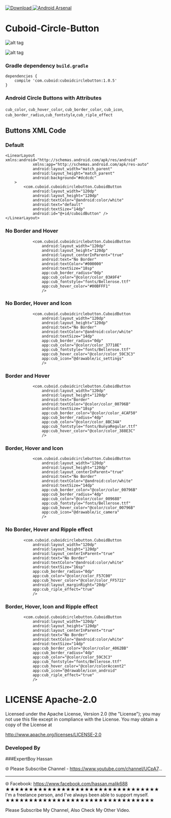 [ ![Download](https://api.bintray.com/packages/muhammadarsalanchishti/maven/CircleButton/images/download.svg) ](https://bintray.com/muhammadarsalanchishti/maven/CircleButton/_latestVersion)[![Android Arsenal](https://img.shields.io/badge/Android%20Arsenal-Cuboid--Circle--Button-brightgreen.svg?style=flat)](http://android-arsenal.com/details/1/4129)

# Cuboid-Circle-Button
![alt tag](https://drive.google.com/uc?export=view&id=0B9zPkaTxGxJFendkcnI0VE1tMTQ)

![alt tag](https://drive.google.com/uc?export=view&id=0B9zPkaTxGxJFNzhBZUFWVmFtNlU)

### Gradle dependency  ```build.gradle```
```
dependencies {
    compile 'com.cuboid:cuboidcirclebutton:1.0.5'
}
```
### Android Circle Buttons with Attributes

``cub_color``, ``cub_hover_color``, ``cub_border_color``, ``cub_icon``, ``cub_border_radius``,``cub_fontstyle``,``cub_riple_effect``

## Buttons XML Code

### Default

```
<LinearLayout xmlns:android="http://schemas.android.com/apk/res/android"
            xmlns:app="http://schemas.android.com/apk/res-auto"
            android:layout_width="match_parent"
            android:layout_height="match_parent"
            android:background="#dcdcdc"
    >
        <com.cuboid.cuboidcirclebutton.CuboidButton
            android:layout_width="120dp"
            android:layout_height="120dp"
            android:textColor="@android:color/white"
            android:text="default"
            android:textSize="14dp"
            android:id="@+id/cuboidButton" />
</LinearLayout>
```
### No Border and Hover
```
            <com.cuboid.cuboidcirclebutton.CuboidButton
                android:layout_width="120dp"
                android:layout_height="120dp"
                android:layout_centerInParent="true"
                android:text="No Border"
                android:textColor="#000000"
                android:textSize="18sp"
                app:cub_border_radius="0dp"
                app:cub_color="@color/color_03A9F4"
                app:cub_fontstyle="fonts/Bellerose.ttf"
                app:cub_hover_color="#00BFFF1"
                />
```

### No Border, Hover and Icon
```
            <com.cuboid.cuboidcirclebutton.CuboidButton
                android:layout_width="120dp"
                android:layout_height="120dp"
                android:text="No Border"
                android:textColor="@android:color/white"
                android:textSize="14dp"
                app:cub_border_radius="0dp"
                app:cub_color="@color/color_37718E"
                app:cub_fontstyle="fonts/Bellerose.ttf"
                app:cub_hover_color="@color/color_59C3C3"
                app:cub_icon="@drawable/ic_settings"
                />
```

### Border and Hover
```
            <com.cuboid.cuboidcirclebutton.CuboidButton
                android:layout_width="120dp"
                android:layout_height="120dp"
                android:text="Border"
                android:textColor="@color/color_00796B"
                android:textSize="18sp"
                app:cub_border_color="@color/color_4CAF50"
                app:cub_border_radius="4dp"
                app:cub_color="@color/color_8BC34A"
                app:cub_fontstyle="fonts/BunyaRegular.ttf"
                app:cub_hover_color="@color/color_388E3C"
                />
```

### Border, Hover and Icon
```
            <com.cuboid.cuboidcirclebutton.CuboidButton
                android:layout_width="120dp"
                android:layout_height="120dp"
                android:layout_centerInParent="true"
                android:text="No Border"
                android:textColor="@android:color/white"
                android:textSize="14dp"
                app:cub_border_color="@color/color_00796B"
                app:cub_border_radius="4dp"
                app:cub_color="@color/color_009688"
                app:cub_fontstyle="fonts/Bellerose.ttf"
                app:cub_hover_color="@color/color_00796B"
                app:cub_icon="@drawable/ic_camera"
                />
```
### No Border, Hover and Ripple effect
```
        <com.cuboid.cuboidcirclebutton.CuboidButton
            android:layout_width="120dp"
            android:layout_height="120dp"
            android:layout_centerInParent="true"
            android:text="No Border"
            android:textColor="@android:color/white"
            android:textSize="16sp"
            app:cub_border_radius="0dp"
            app:cub_color="@color/color_F57C00"
            app:cub_hover_color="@color/color_FF5722"
            android:layout_marginRight="20dp"
            app:cub_riple_effect="true"
            />
```

### Border, Hover, Icon and Ripple effect
```
        <com.cuboid.cuboidcirclebutton.CuboidButton
            android:layout_width="120dp"
            android:layout_height="120dp"
            android:layout_centerInParent="true"
            android:text="No Border"
            android:textColor="@android:color/white"
            android:textSize="14dp"
            app:cub_border_color="@color/color_4062BB"
            app:cub_border_radius="4dp"
            app:cub_color="@color/color_59C3C3"
            app:cub_fontstyle="fonts/Bellerose.ttf"
            app:cub_hover_color="@color/colorAccent2"
            app:cub_icon="@drawable/icon_android"
            app:cub_riple_effect="true"
            />
```

# LICENSE Apache-2.0

Licensed under the Apache License, Version 2.0 (the "License");
you may not use this file except in compliance with the License.
You may obtain a copy of the License at

http://www.apache.org/licenses/LICENSE-2.0

### Developed By

###ExpertBoy Hassan 

🌐 Please Subscribe  Channel - https://www.youtube.com/channel/UCpA7...

-------------------------------

🌐 Facebook: https://www.facebook.com/hassan.malik688
★★★★★★★★★★★★★★★★★★★★★★★★★★★★★★★★★
I'm a freelance person, and I've always been able to support myself.
★★★★★★★★★★★★★★★★★★★★★★★★★★★★★★★★

Please Subscribe My Channel, Also Check My Other Video.
